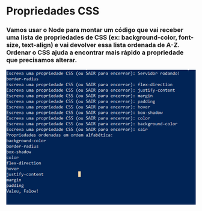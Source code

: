 # Propriedades CSS

### Vamos usar o Node para montar um código que vai receber uma lista de propriedades de CSS (ex: background-color, font-size, text-align) e vai devolver essa lista ordenada de A-Z. Ordenar o CSS ajuda a encontrar mais rápido a propriedade que precisamos alterar.


![imgterminal](https://raw.githubusercontent.com/rodrigokcarlos/MD5-Trabalho-Individual/main/mdi5.png)
